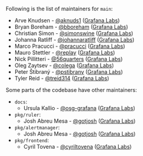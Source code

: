 Following is the list of maintainers for `main`:

- Arve Knudsen - [@aknuds1](https://github.com/aknuds1) ([Grafana Labs](https://grafana.com/))
- Bryan Boreham - [@bboreham](https://github.com/bboreham) ([Grafana Labs](https://grafana.com/))
- Christian Simon - [@simonswine](https://github.com/simonswine) ([Grafana Labs](https://grafana.com/))
- Johanna Ratliff - [@johannaratliff](https://github.com/johannaratliff) ([Grafana Labs](https://grafana.com/))
- Marco Pracucci - [@pracucci](https://github.com/pracucci) ([Grafana Labs](https://grafana.com/))
- Mauro Stettler - [@replay](https://github.com/replay) ([Grafana Labs](https://grafana.com/))
- Nick Pillitteri - [@56quarters](https://github.com/56quarters) ([Grafana Labs](https://grafana.com/))
- Oleg Zaytsev - [@colega](https://github.com/colega) ([Grafana Labs](https://grafana.com/))
- Peter Štibraný - [@pstibrany](https://github.com/pstibrany) ([Grafana Labs](https://grafana.com/))
- Tyler Reid - [@treid314](https://github.com/treid314) ([Grafana Labs](https://grafana.com/))

Some parts of the codebase have other maintainers:

- `docs`:
  - Ursula Kallio - [@osg-grafana](https://github.com/osg-grafana) ([Grafana Labs](https://grafana.com/))
- `pkg/ruler`:
  - Josh Abreu Mesa - [@gotjosh](https://github.com/gotjosh) ([Grafana Labs](https://grafana.com/))
- `pkg/alertmanager`:
  - Josh Abreu Mesa - [@gotjosh](https://github.com/gotjosh) ([Grafana Labs](https://grafana.com/))
- `pkg/frontend`:
  - Cyril Tovena - [@cyriltovena](https://github.com/cyriltovena) ([Grafana Labs](https://grafana.com/))